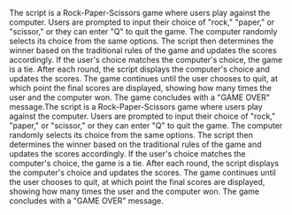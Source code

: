 The script is a Rock-Paper-Scissors game where users play against the computer. Users are prompted to input their 
choice of "rock," "paper," or "scissor," or they can enter "Q" to quit the game. The computer randomly selects its choice from the same options. 
The script then determines the winner based on the traditional rules of the game and updates the scores accordingly. If the user's choice matches the computer's choice,
the game is a tie. After each round, the script displays the computer's choice and updates the scores. The game continues until the user chooses to quit, 
at which point the final scores are displayed, showing how many times the user and the computer won. The game concludes with a "GAME OVER" message.The script is a Rock-Paper-Scissors game
where users play against the computer. Users are prompted to input their choice of "rock," "paper," or "scissor," or they can enter "Q" to quit the game. The computer randomly selects
its choice from the same options. The script then determines the winner based on the traditional rules of the game and updates the scores accordingly. 
If the user's choice matches the computer's choice, the game is a tie. After each round, the script displays the computer's choice and updates the scores. 
The game continues until the user chooses to quit, at which point the final scores are displayed,
showing how many times the user and the computer won. The game concludes with a "GAME OVER" message.
